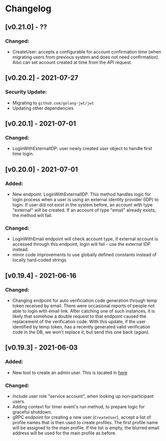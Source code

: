 # Changelog

## [v0.21.0] - ??

### Changed:
- CreateUser: accepts a configurable for account confirmation time (when migrating users from previous system and does not need confirmation). Also can set account created at time from the API request.

## [v0.20.2] - 2021-07-27

### Security Update:

- Migrating to `github.com/golang-jwt/jwt`
- Updating other dependencies

## [v0.20.1] - 2021-07-01

### Changed:

- LoginWithExternalIDP: user newly created user object to handle first time login.


## [v0.20.0] - 2021-07-01

### Added:

- New endpoint: LoginWithExternalIDP. This method handles logic for login process when a user is using an external identity provider (IDP) to login. If user did not exist in the system before, an account with type "external" will be created. If an account of type "email" already exists, the method will fail.

### Changed:

- LoginWithEmail endpoint will check account type, if external account is accessed through this endpoint, login will fail - use the external IDP instead.
- minor code improvements to use globally defined constants instead of locally hard-coded strings

## [v0.19.4] - 2021-06-16

### Changed:

- Changing endpoint for auto verificiation code generation through temp token received by email. There were occasional reports of people not able to login with email link. After catching one of such instances, it is likely that somehow a double request to that endpoint caused the replacement of the verification code. With this update, if the user identified by temp token, has a recently generated valid verification code in the DB, we won't replace it, but send this one back (agian).


## [v0.19.3] - 2021-06-03

### Added:

- New tool to create an admin user. This is located in [here](tools/create-admin-user)

### Changed:

- Include user role "service account", when looking up non-participant users.
- Adding context for timer event's run method, to prepare logic for graceful shutdown.
- gRPC endpoint for creating a new user (`CreateUser`), accept a list of profile names that is then used to create profiles. The first profile name will be assigned to the main profile. If the list is empty, the blurred email address will be used for the main profile as before.
